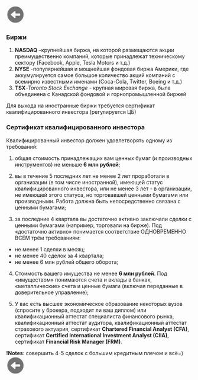 <a href=./README.md><img src="../img/back.jpg" width="50" height="50" /></a>
### Биржи
1. **NASDAQ** –крупнейшая биржа, на которой размещаются акции преимущественно компаний, которые принадлежат техническому сектору (Facebook, Apple, Tesla Motors и т.д.)
2. **NYSE** -популярнейшая и мощнейшая фондовая биржа Америки, где аккумулируется самое большое количество акций компаний с всемирно известными именами (Coca-Cola, Twitter, Boeing и т.д.)
3. **TSX**-*Toronto Stock Exchange* - крупная мировая биржа, была объединена с Канадской фондовой и горнопромышленной биржей

Для выхода на иностранные биржи требуется сертификат квалифицированного инвестора (регулируется ЦБ)

### Сертификат квалифицированного инвестора
Квалифицированный инвестор должен удовлетворять одному из требований: 

1. общая стоимость принадлежащих вам ценных бумаг (и производных инструментов) не меньше **6 млн рублей**; 

2. вы в течение 5 последних лет не менее 2 лет проработали в организации (в том числе иностранной), имеющей статус квалифицированного инвестора, или не менее 3 лет - в организации, не имеющей этого статуса, но торговавшей ценными бумагами или производными. Работа должна быть непосредственно связана с ценными бумагами; 

3. за последние 4 квартала вы достаточно активно заключали сделки с ценными бумагами (например, торговали на бирже). Под «достаточно активно» понимается соответствие ОДНОВРЕМЕННО ВСЕМ трём требованиям: 
- не менее 1 сделки в месяц; 
- не менее 40 сделок за 4 квартала; 
- не менее 6 млн рублей общего оборота; 

4. Стоимость вашего имущества не менее **6 млн рублей**. Под «имуществом» понимаются счета и вклады в банках, «металлические» счета и ценные бумаги (включая переданные в доверительное управление); 

5. У вас есть высшее экономическое образование некоторых вузов (спросите у брокера, подходит ли ваш диплом) или квалификационный аттестат специалиста финансового рынка, квалификационный аттестат аудитора, квалификационный аттестат страхового актуария, сертификат **Chartered Financial Analyst (CFA)**, сертификат **Certified International Investment Analyst (CIIA)**, сертификат **Financial Risk Manager (FRM)**. 

**!Notes**: совершить 4-5 сделок с большим кредитным плечом и всё=)
<a href=./README.md><img src="../img/back.jpg" width="50" height="50" /></a>
